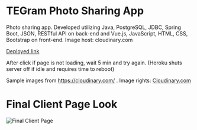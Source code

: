 # TEGram Photo Sharing App
Photo sharing app. Developed utilizing Java, PostgreSQL, JDBC, Spring Boot, JSON, RESTful API on back-end and Vue.js, JavaScript, HTML, CSS, Bootstrap on front-end.
Image host: cloudinary.com

[Deployed link](https://image-client.herokuapp.com/) 

After click if page is not loading, wait 5 min and try again. (Heroku shuts server off if idle and requires time to reboot)

Sample images from https://cloudinary.com/ . Image rights: [Cloudinary.com](https://cloudinary.com/) 

# Final Client Page Look
![Final Client Page](homepage.png)
